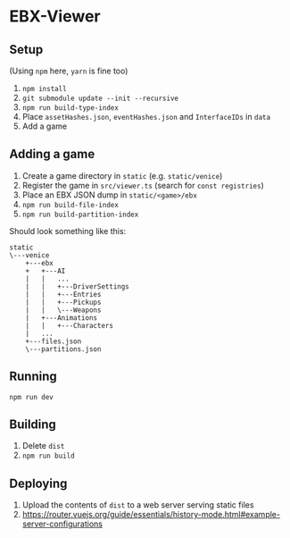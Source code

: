# EBX-Viewer

## Setup

(Using `npm` here, `yarn` is fine too)

1. `npm install`
2. `git submodule update --init --recursive`
3. `npm run build-type-index`
4. Place `assetHashes.json`, `eventHashes.json` and `InterfaceIDs` in `data`
5. Add a game

## Adding a game

1. Create a game directory in `static` (e.g. `static/venice`)
2. Register the game in `src/viewer.ts` (search for `const registries`)
3. Place an EBX JSON dump in `static/<game>/ebx`
5. `npm run build-file-index`
6. `npm run build-partition-index`

Should look something like this:

    static
    \---venice
        +---ebx
        +   +---AI
        |   |   ...
        |   |   +---DriverSettings
        |   |   +---Entries
        |   |   +---Pickups
        |   |   \---Weapons
        |   +---Animations
        |   |   +---Characters
        |   ...
        +---files.json
        \---partitions.json

## Running

`npm run dev`

## Building

1. Delete `dist`
2. `npm run build`

## Deploying

1. Upload the contents of `dist` to a web server serving static files
2. https://router.vuejs.org/guide/essentials/history-mode.html#example-server-configurations
